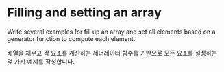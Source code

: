 # Filling and setting an array

Write several examples for fill up an array and set all elements based on a generator function to compute each element.

배열을 채우고 각 요소를 계산하는 제너레이터 함수를 기반으로 모든 요소를 설정하는 몇 가지 예제를 작성합니다.
